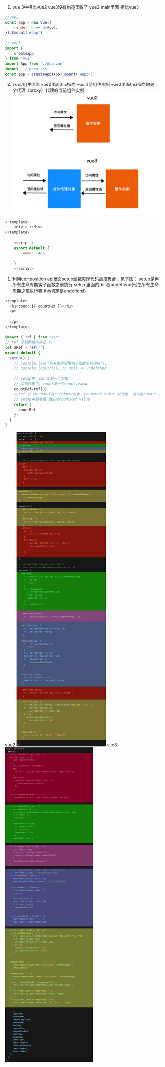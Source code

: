 1. vue 3中相比vue2 vue3没有构造函数了
vue2 main里面 相比vue3

``` javascript
//vue2
const app = new Vue({
    render: h => h(App),
}).$mount('#app')

// vue3
import {
    createApp
} from 'vue'
import App from './App.vue'
import './index.css'
const app = createApp(App).mount('#app')
```

2. vue3组件里面
 vue2里面this指向 vue当前组件实例
 vue3里面this指向的是一个代理（proxy）代理的当前组件实例
 ![avatar](./img/vue3的组件实例代理.jpg)
``` javascript
< template>
    <div > </div> 
</template>

    <script >
    export default {
        name: 'App',

    } 
    </script>
```
1. 利用composition api里面setup函数实现代码高度聚合，见下图：
   setup是再所有生命周期钩子函数之前执行
   setup 里面的this是undefiend(他在所有生命周期之前执行嘛 this肯定是undefiend)
```javascript
<template>
  <h1>count:{{ countRef }}</h1>
  <p>
  
  </p>
</template>

import { ref } from "vue";
// ref 不依赖组件存在 ()
let aRef = ref('');
export default {
  setup() {
    // console.log("所有生命周期钩子函数之前调用");
    // console.log(this); // this -> undefined

    // setup中，count是一个对象
    // 实例代理中，count是一个count.value
    countRef=ref(0)
    //ref 后 countRef是一个proxy对象  countRef.value 就是值  当时再return 出setup时他就不是一个对象所有上面使用的时候不用.value
    // setup中要取值 就必须countRef.value
    return {
      countRef
    };
  }
}

```
   vue2 
   ![avatar](./img/option%20api.jpeg) 
   vue3
   ![avatar](./img/composition%20api.jpg)